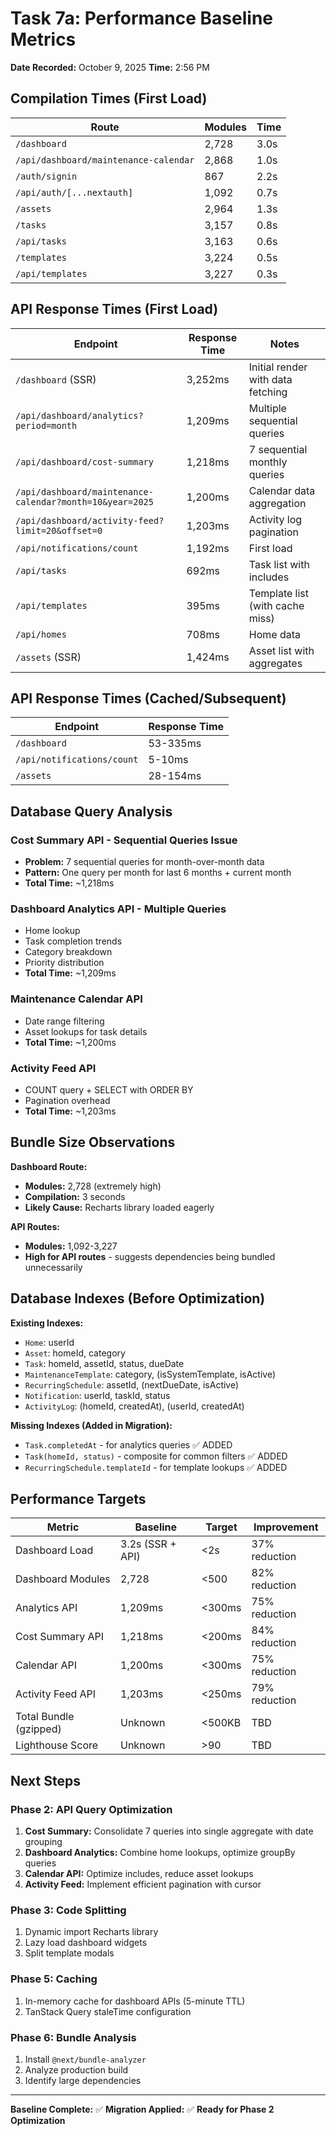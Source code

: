 # Task 7a: Performance Baseline Metrics

**Date Recorded:** October 9, 2025
**Time:** 2:56 PM

## Compilation Times (First Load)

| Route                                 | Modules | Time |
| ------------------------------------- | ------- | ---- |
| `/dashboard`                          | 2,728   | 3.0s |
| `/api/dashboard/maintenance-calendar` | 2,868   | 1.0s |
| `/auth/signin`                        | 867     | 2.2s |
| `/api/auth/[...nextauth]`             | 1,092   | 0.7s |
| `/assets`                             | 2,964   | 1.3s |
| `/tasks`                              | 3,157   | 0.8s |
| `/api/tasks`                          | 3,163   | 0.6s |
| `/templates`                          | 3,224   | 0.5s |
| `/api/templates`                      | 3,227   | 0.3s |

## API Response Times (First Load)

| Endpoint                                                 | Response Time | Notes                             |
| -------------------------------------------------------- | ------------- | --------------------------------- |
| `/dashboard` (SSR)                                       | 3,252ms       | Initial render with data fetching |
| `/api/dashboard/analytics?period=month`                  | 1,209ms       | Multiple sequential queries       |
| `/api/dashboard/cost-summary`                            | 1,218ms       | 7 sequential monthly queries      |
| `/api/dashboard/maintenance-calendar?month=10&year=2025` | 1,200ms       | Calendar data aggregation         |
| `/api/dashboard/activity-feed?limit=20&offset=0`         | 1,203ms       | Activity log pagination           |
| `/api/notifications/count`                               | 1,192ms       | First load                        |
| `/api/tasks`                                             | 692ms         | Task list with includes           |
| `/api/templates`                                         | 395ms         | Template list (with cache miss)   |
| `/api/homes`                                             | 708ms         | Home data                         |
| `/assets` (SSR)                                          | 1,424ms       | Asset list with aggregates        |

## API Response Times (Cached/Subsequent)

| Endpoint                   | Response Time |
| -------------------------- | ------------- |
| `/dashboard`               | 53-335ms      |
| `/api/notifications/count` | 5-10ms        |
| `/assets`                  | 28-154ms      |

## Database Query Analysis

### Cost Summary API - Sequential Queries Issue

- **Problem:** 7 sequential queries for month-over-month data
- **Pattern:** One query per month for last 6 months + current month
- **Total Time:** ~1,218ms

### Dashboard Analytics API - Multiple Queries

- Home lookup
- Task completion trends
- Category breakdown
- Priority distribution
- **Total Time:** ~1,209ms

### Maintenance Calendar API

- Date range filtering
- Asset lookups for task details
- **Total Time:** ~1,200ms

### Activity Feed API

- COUNT query + SELECT with ORDER BY
- Pagination overhead
- **Total Time:** ~1,203ms

## Bundle Size Observations

**Dashboard Route:**

- **Modules:** 2,728 (extremely high)
- **Compilation:** 3 seconds
- **Likely Cause:** Recharts library loaded eagerly

**API Routes:**

- **Modules:** 1,092-3,227
- **High for API routes** - suggests dependencies being bundled unnecessarily

## Database Indexes (Before Optimization)

**Existing Indexes:**

- `Home`: userId
- `Asset`: homeId, category
- `Task`: homeId, assetId, status, dueDate
- `MaintenanceTemplate`: category, (isSystemTemplate, isActive)
- `RecurringSchedule`: assetId, (nextDueDate, isActive)
- `Notification`: userId, taskId, status
- `ActivityLog`: (homeId, createdAt), (userId, createdAt)

**Missing Indexes (Added in Migration):**

- `Task.completedAt` - for analytics queries ✅ ADDED
- `Task(homeId, status)` - composite for common filters ✅ ADDED
- `RecurringSchedule.templateId` - for template lookups ✅ ADDED

## Performance Targets

| Metric                 | Baseline         | Target | Improvement   |
| ---------------------- | ---------------- | ------ | ------------- |
| Dashboard Load         | 3.2s (SSR + API) | <2s    | 37% reduction |
| Dashboard Modules      | 2,728            | <500   | 82% reduction |
| Analytics API          | 1,209ms          | <300ms | 75% reduction |
| Cost Summary API       | 1,218ms          | <200ms | 84% reduction |
| Calendar API           | 1,200ms          | <300ms | 75% reduction |
| Activity Feed API      | 1,203ms          | <250ms | 79% reduction |
| Total Bundle (gzipped) | Unknown          | <500KB | TBD           |
| Lighthouse Score       | Unknown          | >90    | TBD           |

## Next Steps

### Phase 2: API Query Optimization

1. **Cost Summary:** Consolidate 7 queries into single aggregate with date grouping
2. **Dashboard Analytics:** Combine home lookups, optimize groupBy queries
3. **Calendar API:** Optimize includes, reduce asset lookups
4. **Activity Feed:** Implement efficient pagination with cursor

### Phase 3: Code Splitting

1. Dynamic import Recharts library
2. Lazy load dashboard widgets
3. Split template modals

### Phase 5: Caching

1. In-memory cache for dashboard APIs (5-minute TTL)
2. TanStack Query staleTime configuration

### Phase 6: Bundle Analysis

1. Install `@next/bundle-analyzer`
2. Analyze production build
3. Identify large dependencies

---

**Baseline Complete:** ✅
**Migration Applied:** ✅
**Ready for Phase 2 Optimization**
